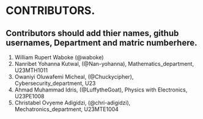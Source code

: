 # CONTRIBUTORS.
## Contributors should add thier names, github usernames, Department and matric numberhere.
<ol>
<li>William Rupert Waboke (@waboke)
<li>Nanribet Yohanna Kutwal, (@Nan-yohanna), Mathematics_department, U23MTH1011</li>
<li>Owaniyi Oluwafemi Micheal, (@Chuckycipher), Cybersecurity_department, U23
<li>Ahmad Muhammad Idris, (@LuffytheGoat), Physics with Electronics, U23PE1008</li>
<li> Christabel Ovyeme Adigidzi, (@chri-adigidzi), Mechatronics_department, U23MTE1004 </li> 
</ol>
